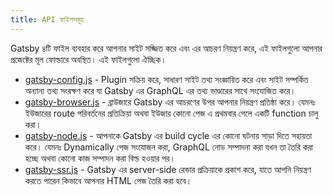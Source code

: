 ```yaml
---
title: API ফাইলসমূহ
---
```


Gatsby ৪টি ফাইল ব্যবহার করে আপনার সাইট সজ্জিত করে এবং এর আচরণ নিয়ন্ত্রণ করে, এই ফাইলগুলো আপনার প্রজেক্টের মূল ফোল্ডারে অবস্থিত। এই ফাইলগুলো ঐচ্ছিক।

- [gatsby-config.js](/docs/api-files-gatsby-config) - Plugin সক্রিয় করে, সাধারণ সাইট তথ্য সংজ্ঞায়িত করে এবং সাইট সম্পর্কিত অন্যান্য তথ্য সংরক্ষণ করে যা Gatsby এর GraphQL এর তথ্য ভাণ্ডারের সাথে সংযোজিত করে।
- [gatsby-browser.js](/docs/api-files-gatsby-browser) - ব্রাউজারে Gatsby এর আচরণের উপর আপনার নিয়ন্ত্রণ প্রতিষ্ঠা করে। যেমনঃ ইউজারের route পরিবর্তনের প্রতিক্রিয়া অথবা ইউজার কোনো পেজ এ প্রথমবার গেলে একটি function চালু করা।
- [gatsby-node.js](/docs/api-files-gatsby-node) - আপনাকে Gatsby এর build cycle এর কোনো ঘটনায় সাড়া দিতে সহায়তা করে। যেমনঃ Dynamically পেজ সংযোজন করা, GraphQL নোড সম্পাদনা করা যখন তা তৈরি করা হচ্ছে অথবা কোনো কাজ সম্পাদন করা বিল্ড হওয়ার পর।
- [gatsby-ssr.js](/docs/api-files-gatsby-ssr) - Gatsby এর server-side রেন্ডার প্রক্রিয়াকে প্রকাশ করে, যাতে আপনি নিয়ন্ত্রণ করতে পারেন কিভাবে আপনার HTML পেজ তৈরি করা হবে।
